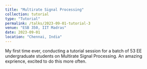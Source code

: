```yaml
---
title: "Multirate Signal Processing"
collection: tutorial
type: "Tutorial"
permalink: /talks/2023-09-01-tutorial-3
venue: "ESB 350, IIT Madras"
date: 2023-09-01
location: "Chennai, India"
---
```


My first time ever, conducting a tutorial session for a batch of 53 EE undergraduate students on Multirate Signal Processing. An amazing exprience, excited to do this more often.
